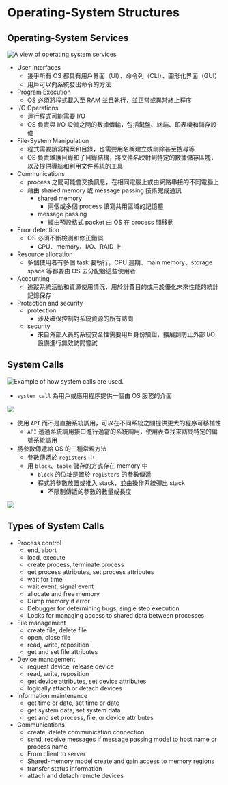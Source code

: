 # Operating-System Structures
## Operating-System Services

![A view of operating system services](https://i.imgur.com/5iPQPu4.png)
- User Interfaces
  - 幾乎所有 OS 都具有用戶界面（UI）、命令列（CLI）、圖形化界面（GUI）
  - 用戶可以向系統發出命令的方法
- Program Execution 
  - OS 必須將程式載入至 RAM 並且執行，並正常或異常終止程序
- I/O Operations
  - 運行程式可能需要 I/O
  - OS 負責與 I/O 設備之間的數據傳輸，包括鍵盤、終端、印表機和儲存設備
- File-System Manipulation
  - 程式需要讀寫檔案和目錄，也需要用名稱建立或刪除甚至搜尋等
  - OS 負責維護目錄和子目錄結構，將文件名映射到特定的數據儲存區塊，以及提供導航和利用文件系統的工具
- Communications
  - process 之間可能會交換訊息，在相同電腦上或由網路串接的不同電腦上
  - 藉由 shared memory 或 message passing 技術完成通訊
    - shared memory
      - 兩個或多個 process 讀寫共用區域的記憶體
    - message passing
      - 經由預設格式 packet 由 OS 在 process 間移動
- Error detection 
  - OS 必須不斷檢測和修正錯誤
    - CPU、memory、I/O、RAID 上
- Resource allocation 
  - 多個使用者有多個 task 要執行，CPU 週期、main memory、storage space 等都要由 OS 去分配給這些使用者
- Accounting 
  - 追蹤系統活動和資源使用情況，用於計費目的或用於優化未來性能的統計記錄保存
- Protection and security
  - protection
    - 涉及確保控制對系統資源的所有訪問
  - security
    - 來自外部人員的系統安全性需要用戶身份驗證，擴展到防止外部 I/O 設備進行無效訪問嘗試
## System Calls

![Example of how system calls are used.](https://i.imgur.com/m0JTRVs.png)

- `system call` 為用戶或應用程序提供一個由 OS 服務的介面

![](https://i.imgur.com/CDrHFlY.png)
- 使用 `API` 而不是直接系統調用，可以在不同系統之間提供更大的程序可移植性
  - `API` 透過系統調用接口進行適當的系統調用，使用表查找來訪問特定的編號系統調用
- 將參數傳遞給 OS 的三種常規方法
  - 參數傳遞於 `registers` 中
  - 用 `block`、`table` 儲存的方式存在 memory 中
    - `block` 的位址是置於 `registers` 的參數傳遞
    - 程式將參數放置或推入 stack，並由操作系統彈出 stack
      - 不限制傳遞的參數的數量或長度

![](https://i.imgur.com/PWR3tqS.png)

## Types of System Calls
- Process control
  - end, abort
  - load, execute
  - create process, terminate process
  - get process attributes, set process attributes
  - wait for time
  - wait event, signal event
  - allocate and free memory
  - Dump memory if error
  - Debugger for determining bugs, single step execution
  - Locks for managing access to shared data between processes
- File management
  - create file, delete file
  - open, close file
  - read, write, reposition
  - get and set file attributes
- Device management
  - request device, release device
  - read, write, reposition
  - get device attributes, set device attributes
  - logically attach or detach devices
- Information maintenance
  - get time or date, set time or date
  - get system data, set system data
  - get and set process, file, or device attributes
- Communications
  - create, delete communication connection
  - send, receive messages if message passing model to host name or process name
  - From client to server
  - Shared-memory model create and gain access to memory regions
  - transfer status information
  - attach and detach remote devices
